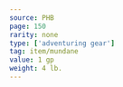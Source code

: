 ```yaml
---
source: PHB
page: 150
rarity: none
type: ['adventuring gear']
tag: item/mundane
value: 1 gp
weight: 4 lb.
---
```


